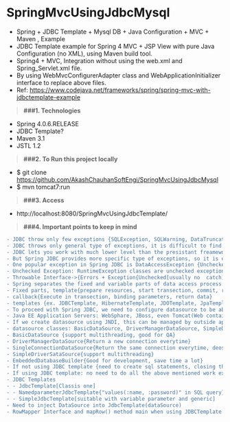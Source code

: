 # SpringMvcUsingJdbcMysql

* Spring + JDBC Template + Mysql DB + Java Configuration + MVC + Maven , Example
* JDBC Template example for Spring 4 MVC + JSP View with pure Java Configuration (no XML), using Maven build tool.
* Spring4 + MVC, Integration without using the web.xml and Spring_Servlet.xml file. 
* By using WebMvcConfigurerAdapter class and WebApplicationInitializer interface to replace above files.
* Ref: https://www.codejava.net/frameworks/spring/spring-mvc-with-jdbctemplate-example

> **###1. Technologies**
* Spring 4.0.6.RELEASE
* JDBC Template?
* Maven 3.1
* JSTL 1.2

> **###2. To Run this project locally**
* $ git clone https://github.com/AkashChauhanSoftEngi/SpringMvcUsingJdbcMysql
* $ mvn tomcat7:run

> **###3.  Access** 
* http://localhost:8080/SpringMvcUsingJdbcTemplate/

> **###4. Important points to keep in mind**
```diff
- JDBC throw only few exceptions {SQLException, SQLWarning, DataTruncation, BatchUpdateException}
- JDBC throws only general type of exceptions, it is difficult to find the actual reason behind the exception, sometime.
- JDBC lets you work with much lower level than the presistant freameworks {Hibernate, JPA, iBATIS}
- But Spring JDBC provides more specific type of exceptions, so it is easy to figure out the actual reason.
- One popular exception in Spring JDBC is DataAccessException {Unchecked Exception}
- Unchecked Exception: RuntimeException classes are unchecked exceptions, usually can't be addressed in a catch block
- Throwable Interface->{Errors + Exception{Unchecked[usually no  catch] + Checked[there is a catch]}}
- Spring separates the fixed and variable parts of data access process. templates & callback respectively.
- Fixed parts, template{prepare resources, start transection, commit, rollback, close resource, handling errors}
- callback{Execute in transection, binding parameters, return data}
- templates {ex. JDBCTemplate, HibernateTemplate, JDOTemplate, JpaTemplate}
- To proceed with Spring JDBC, we need to configure datasource to be able to connect to the database
- Java EE Application Servers: WebSphare, JBoss, even Tomcat(Web container) {Suitable for Spring Application}
- If we create datasource using JNDI, this can be managed by outside application, externally {JndiObjectFactoryBean}, good for production
- datasource classes: BasicDataSource, DriverManagerDataSource, SimpleDriverSataSource and SingleConnectionDataSource
- BasicDataSource {support multithreading, good for QA}
- DriverManagerDataSource{Return a new connection everytime}
- SingleConnectionDataSource{Return the same connection everytime, deos not work in multi threaded environment}
- SimpleDriverSataSource{support multithreading}
- EmbeddedDatabaseBuilder{Good for development, save time a lot}
- If not using JDBC template {need to create sql statements, closing the statements and connections, exception handling as extra work need to do}
- If using JDBC template: no need to do all the above mentioned work explicitely
- JDBC Templates
- - JdbcTemplate[Classis one]
- - NamedparameterJdbcTemplate{"values(:name, :password)" in SQL query}
- - SimpleJdbcTemplate[suitable with variable parameter and generic]
- Need to inject DataSource into JdbcTemplate(dataSource)
- RowMapper Interface and mapRow() method main when using JDBCTemplate
```
